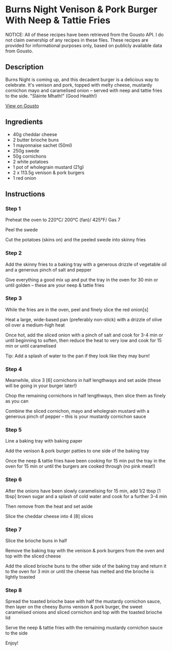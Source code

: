 # Burns Night Venison & Pork Burger With Neep & Tattie Fries

NOTICE: All of these recipes have been retrieved from the Gousto API. I do not claim ownership of any recipes in these files. These recipes are provided for informational purposes only, based on publicly available data from Gousto.

## Description

Burns Night is coming up, and this decadent burger is a delicious way to celebrate. It's venison and pork, topped with melty cheese, mustardy cornichon mayo and caramelised onion – served with neep and tattie fries to the side. "Sláinte Mhath!" (Good Health!)

[View on Gousto](https://www.gousto.co.uk/recipes/cookbook/burns-night-venison-pork-burger-with-neep-tattie-fries)

## Ingredients

- 40g cheddar cheese
- 2 butter brioche buns
- 1 mayonnaise sachet (50ml)
- 250g swede
- 50g cornichons
- 2 white potatoes
- 1 pot of wholegrain mustard (21g)
- 2 x 113.5g venison & pork burgers
- 1 red onion

## Instructions


### Step 1

Preheat the oven to 220°C/ 200°C (fan)/ 425°F/ Gas 7

Peel the swede

Cut the potatoes (skins on) and the peeled swede into skinny fries


### Step 2

Add the skinny fries to a baking tray with a generous drizzle of vegetable oil and a generous pinch of salt and pepper

Give everything a good mix up and put the tray in the oven for 30 min or until golden – these are your neep & tattie fries


### Step 3

While the fries are in the oven, peel and finely slice the red onion<span class="text-danger">[s]</span>

Heat a large, wide-based pan (preferably non-stick) with a drizzle of olive oil over a medium-high heat

Once hot, add the sliced onion with a pinch of salt and cook for 3-4 min or until beginning to soften, then reduce the heat to very low and cook for 15 min or until caramelised

Tip: Add a splash of water to the pan if they look like they may burn!


### Step 4

Meanwhile, slice 3 <span class="text-danger">[6]</span> cornichons in half lengthways and set aside (these will be going in your burger later!)

Chop the remaining cornichons in half lengthways, then slice them as finely as you can

Combine the sliced cornichon, mayo and wholegrain mustard with a generous pinch of pepper – this is your mustardy cornichon sauce


### Step 5

Line a baking tray with baking paper

Add the venison & pork burger patties to one side of the baking tray

Once the neep & tattie fries have been cooking for 15 min put the tray in the oven for 15 min or until the burgers are cooked through (no pink meat!)


### Step 6

After the onions have been slowly caramelising for 15 min, add 1/2 tbsp <span class="text-danger">[1 tbsp] </span>brown sugar and a splash of cold water and cook for a further 3-4 min

Then remove from the heat and set aside

Slice the cheddar cheese into 4 <span class="text-danger">[8]</span> slices


### Step 7

Slice the brioche buns in half

Remove the baking tray with the venison & pork burgers from the oven and top with the sliced cheese

Add the sliced brioche buns to the other side of the baking tray and return it to the oven for 3 min or until the cheese has melted and the brioche is lightly toasted

### Step 8

Spread the toasted brioche base with half the mustardy cornichon sauce, then layer on the cheesy Burns venison & pork burger, the sweet caramelised onions and sliced cornichon and top with the toasted brioche lid

Serve the neep & tattie fries with the remaining mustardy cornichon sauce to the side

Enjoy!

